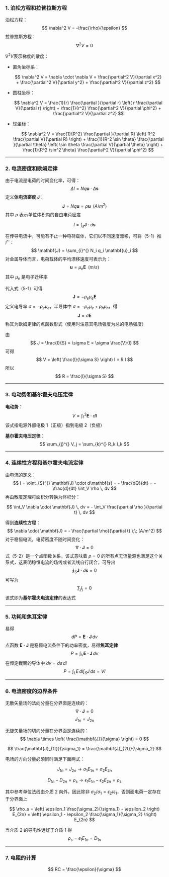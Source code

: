 
### 1. 泊松方程和拉普拉斯方程

泊松方程：
$$
\nabla^2 V = -\frac{\rho}{\epsilon}
$$
拉普拉斯方程：
$$
\nabla^2 V = 0
$$

$\nabla^2 V$表示梯度的散度：

- 直角坐标系：

  $$
  \nabla^2 V = \nabla \cdot \nabla V = \frac{\partial^2 V}{\partial x^2} + \frac{\partial^2 V}{\partial y^2} + \frac{\partial^2 V}{\partial z^2}
  $$

- 圆柱坐标：

  $$
  \nabla^2 V = \frac{1}{r} \frac{\partial }{\partial r} \left( r \frac{\partial V}{\partial r} \right) + \frac{1}{r^2} \frac{\partial^2 V}{\partial \phi^2} + \frac{\partial^2 V}{\partial z^2}
  $$

- 球坐标：

  $$
  \nabla^2 V = \frac{1}{R^2} \frac{\partial }{\partial R} \left( R^2 \frac{\partial V}{\partial R} \right) + \frac{1}{R^2 \sin \theta} \frac{\partial }{\partial \theta} \left( \sin \theta \frac{\partial V}{\partial \theta} \right) + \frac{1}{R^2 \sin^2 \theta} \frac{\partial^2 V}{\partial \phi^2}
  $$

---

### 2. 电流密度和欧姆定律

由于电流是电荷的时间变化率，可得：
$$
\Delta I = N q \mathbf{u} \cdot \Delta \mathbf{s}
$$
定义**体电流密度 $\mathbf{J}$**：
$$
\mathbf{J} = N q \mathbf{u} = \rho \mathbf{u} \;\; (A/m^2) \tag{5-1}
$$
其中 $\rho$ 表示单位体积内的自由电荷密度

$$
I = \int_s \mathbf{J} \cdot d\mathbf{s}
$$

在传导电流中，可能有不止一种电荷载体，它们以不同速度漂移，可将（5-1）推广：
$$
\mathbf{J} = \sum_{i}^{} N_i q_i \mathbf{u}_i
$$
对金属导体而言，电荷载体的平均漂移速度可表示为：
$$
\mathbf{u} = \mu_e \mathbf{E} \;\; (m/s)
$$
其中 $\mu_e$ 是电子迁移率

代入式（5-1）可得
$$
\mathbf{J} = - \rho_e \mu_e \mathbf{E}
$$
定义电导率 $\sigma = - \rho_e \mu_e$，半导体中 $\sigma = - \rho_e \mu_e + \rho_h \mu_h$，得
$$
\mathbf{J} = \sigma \mathbf{E}
$$
称其为欧姆定律的点函数形式（使用时注意其电场强度为总的电场强度）

由
$$
J = \frac{I}{S} = \sigma E = \sigma \frac{V}{l}
$$
可得
$$
V = \left( \frac{l}{\sigma S} \right) I = R I
$$
所以
$$
R = \frac{l}{\sigma S}
$$

---

### 3. 电动势和基尔霍夫电压定律

**电动势**：
$$
V = \int_{1}^{2} \mathbf{E} \cdot d\mathbf{l}
$$
该式指电源外部电极 1（正极）指到电极 2（负极）

**基尔霍夫电压定律**：
$$
\sum_{j}^{} V_j = \sum_{k}^{} R_k I_k
$$

---

### 4. 连续性方程和基尔霍夫电流定律

由电流的定义：
$$
I = \oint_{S}^{} \mathbf{J} \cdot d\mathbf{s} = - \frac{dQ}{dt} = - \frac{d}{dt} \int_V \rho \, dv
$$
再由散度定理将面积分转换为体积分：

$$
\int_V \nabla \cdot \mathbf{J} \, dv = - \int_V \frac{\partial \rho }{\partial t} \, dv
$$

得到**连续性方程**：
$$
\nabla \cdot \mathbf{J} = - \frac{\partial \rho}{\partial t} \;\; (A/m^2)
$$
对于稳恒电流，电荷密度不随时间变化：
$$
\nabla \cdot \mathbf{J} = 0 \tag{5-2}
$$
式（5-2）是一个点函数关系，该式意味着 $\rho = 0$ 的所有点无流量源也满足这个关系式，这表明稳恒电流的场线或者流线自行闭合，可导出
$$
\oint_S \mathbf{J} \cdot d\mathbf{s} = 0
$$
可写为
$$
\sum_{j} I_j = 0
$$
该式即为**基尔霍夫电流定律**的表达式

---

### 5. 功耗和焦耳定律

易得
$$
dP = \mathbf{E} \cdot \mathbf{J} \, dv
$$
点函数 $\mathbf{E} \cdot \mathbf{J}$ 是稳恒电流条件下的功率密度，易得**焦耳定律**
$$
P = \int_V \mathbf{E} \cdot \mathbf{J} \, dv
$$
在恒定截面的导体中 $dv = ds \, dl$
$$
P = \int_L E \, dl \int_S J \, ds = V I
$$

---

### 6. 电流密度的边界条件

无散矢量场的法向分量在分界面是连续的：
$$
\nabla \cdot \mathbf{J} = 0
$$
$$
J_{1n} = J_{2n}
$$

无旋矢量场的切向分量在分界面是连续的：
$$
\nabla \times \left( \frac{\mathbf{J}}{\sigma} \right) = 0
$$

$$
\frac{\mathbf{J}_{1t}}{\sigma_1} = \frac{\mathbf{J}_{2t}}{\sigma_2}
$$

电场的方向分量必须同时满足下面两式：

$$
J_{1n} = J_{2n} \to \sigma_1 E_{1n} = \sigma_2 E_{2n}
$$

$$
D_{1n} - D_{2n} = \rho_s \to \epsilon_1 E_{1n} - \epsilon_2 E_{2n} = \rho_s
$$

其中参考单位法线由介质 2 向外，因此除非 $\sigma_2 / \sigma_1 = \epsilon_2 / \epsilon_1$，否则面电荷一定存在于分界面上

$$
\rho_s = \left( \epsilon_1 \frac{\sigma_2}{\sigma_1} - \epsilon_2 \right) E_{2n} = \left( \epsilon_1 - \epsilon_2 \frac{\sigma_1}{\sigma_2} \right) E_{2n}
$$

当介质 2 的导电性远好于介质 1 得
$$
\rho_s = \epsilon_1 E_{1n} = D_{1n}
$$

---

### 7. 电阻的计算

$$
RC = \frac{\epsilon}{\sigma}
$$